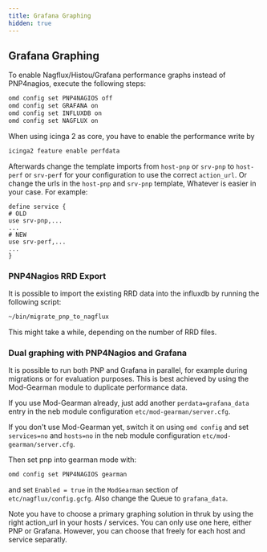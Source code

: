 ```yaml
---
title: Grafana Graphing
hidden: true
---
```


## Grafana Graphing

To enable Nagflux/Histou/Grafana performance graphs instead of PNP4nagios, execute the following steps:

``` bash
omd config set PNP4NAGIOS off
omd config set GRAFANA on
omd config set INFLUXDB on
omd config set NAGFLUX on
```

When using icinga 2 as core, you have to enable the performance write by

``` bash
icinga2 feature enable perfdata
```

Afterwards change the template imports from `host-pnp` or `srv-pnp` to `host-perf` or `srv-perf` for your configuration to use the correct `action_url`.
Or change the urls in the `host-pnp` and `srv-pnp` template, Whatever is easier in your case. For example:
``` text
define service {
# OLD
use srv-pnp,...
...
# NEW
use srv-perf,...
...
}
```


### PNP4Nagios RRD Export

It is possible to import the existing RRD data into the influxdb by running the following script:

``` bash
~/bin/migrate_pnp_to_nagflux
```

This might take a while, depending on the number of RRD files.


### Dual graphing with PNP4Nagios and Grafana

It is possible to run both PNP and Grafana in parallel, for example during migrations or
for evaluation purposes. This is best achieved by using the Mod-Gearman module to duplicate
performance data.

If you use Mod-Gearman already, just add another `perdata=grafana_data` entry in the
neb module configuration `etc/mod-gearman/server.cfg`.

If you don't use Mod-Gearman yet, switch it on using `omd config` and set `services=no`
and `hosts=no` in the neb module configuration `etc/mod-gearman/server.cfg`.

Then set pnp into gearman mode with:

``` bash
omd config set PNP4NAGIOS gearman
```

and set `Enabled = true` in the `ModGearman` section of `etc/nagflux/config.gcfg`.
Also change the Queue to `grafana_data`.

Note you have to choose a primary graphing solution in thruk by using the right action_url in
your hosts / services. You can only use one here, either PNP or Grafana. However, you can
choose that freely for each host and service separatly.
